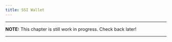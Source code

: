 ```yaml
---
title: SSI Wallet
---
```


---
**NOTE:**
This chapter is still work in progress. Check back later!

---